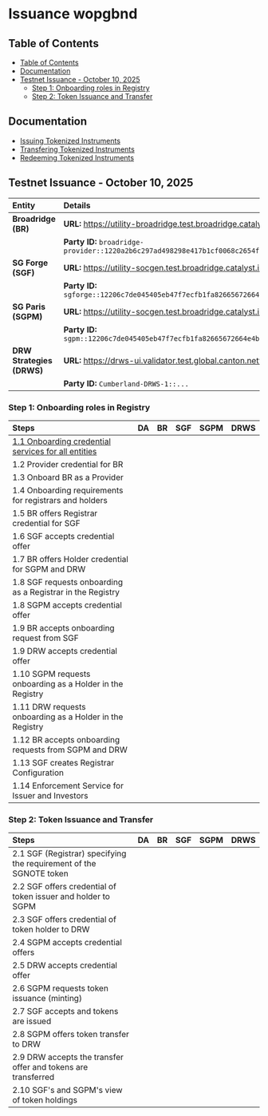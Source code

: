 # Issuance wopgbnd <!-- omit in toc -->

## Table of Contents

- [Table of Contents](#table-of-contents)
- [Documentation](#documentation)
- [Testnet Issuance - October 10, 2025](#testnet-issuance---october-10-2025)
  - [Step 1: Onboarding roles in Registry](#step-1-onboarding-roles-in-registry)
  - [Step 2: Token Issuance and Transfer](#step-2-token-issuance-and-transfer)

## Documentation

- [Issuing Tokenized Instruments](https://docs.digitalasset.com/utilities/testnet/tutorials/issuance/introduction.html)
- [Transfering Tokenized Instruments](https://docs.digitalasset.com/utilities/testnet/tutorials/transfer/index.html)
- [Redeeming Tokenized Instruments](https://docs.digitalasset.com/utilities/testnet/tutorials/redemption/index.html)

## Testnet Issuance - October 10, 2025

| Entity                    | Details                                                                                                   |
| :------------------------ | :-------------------------------------------------------------------------------------------------------- |
| **Broadridge (BR)**       | **URL:** https://utility-broadridge.test.broadridge.catalyst.intellecteu.io                               |
|                           | **Party ID:** `broadridge-provider::1220a2b6c297ad498298e417b1cf0068c2654f309d35f0a4b04de6dafe3701e3b58e` |
| **SG Forge (SGF)**        | **URL:** https://utility-socgen.test.broadridge.catalyst.intellecteu.io                                   |
|                           | **Party ID:** `sgforge::12206c7de045405eb47f7ecfb1fa82665672664e4b9ab350b7064ef7bceb8bc8cbe3`                                                                              |
| **SG Paris (SGPM)**       | **URL:** https://utility-socgen.test.broadridge.catalyst.intellecteu.io                                   |
|                           | **Party ID:** `sgpm::12206c7de045405eb47f7ecfb1fa82665672664e4b9ab350b7064ef7bceb8bc8cbe3`                                                                                 |
| **DRW Strategies (DRWS)** | **URL:** https://drws-ui.validator.test.global.canton.network.cumberland.io                               |
|                           | **Party ID:** `Cumberland-DRWS-1::...`                                                                    |

### Step 1: Onboarding roles in Registry

| Steps                                                                                                                                                                                       | DA   | BR   | SGF  | SGPM | DRWS |
| :------------------------------------------------------------------------------------------------------------------------------------------------------------------------------------------ | :--- | :--- | :--- | :--- | :--- |
| [1.1 Onboarding credential services for all entities](https://docs.digitalasset.com/utilities/testnet/tutorials/issuance/1-onboarding.html#onboarding-credential-services-for-all-entities) |      |      |      |      |      |
| 1.2 Provider credential for BR                                                                                                                                                              |      |      |      |      |      |
| 1.3 Onboard BR as a Provider                                                                                                                                                                |      |      |      |      |      |
| 1.4 Onboarding requirements for registrars and holders                                                                                                                                      |      |      |      |      |      |
| 1.5 BR offers Registrar credential for SGF                                                                                                                                                  |      |      |      |      |      |
| 1.6 SGF accepts credential offer                                                                                                                                                            |      |      |      |      |      |
| 1.7 BR offers Holder credential for SGPM and DRW                                                                                                                                            |      |      |      |      |      |
| 1.8 SGF requests onboarding as a Registrar in the Registry                                                                                                                                  |      |      |      |      |      |
| 1.8 SGPM accepts credential offer                                                                                                                                                           |      |      |      |      |      |
| 1.9 BR accepts onboarding request from SGF                                                                                                                                                  |      |      |      |      |      |
| 1.9 DRW accepts credential offer                                                                                                                                                            |      |      |      |      |      |
| 1.10 SGPM requests onboarding as a Holder in the Registry                                                                                                                                   |      |      |      |      |      |
| 1.11 DRW requests onboarding as a Holder in the Registry                                                                                                                                    |      |      |      |      |      |
| 1.12 BR accepts onboarding requests from SGPM and DRW                                                                                                                                       |      |      |      |      |      |
| 1.13 SGF creates Registrar Configuration                                                                                                                                                    |      |      |      |      |      |
| 1.14 Enforcement Service for Issuer and Investors                                                                                                                                           |      |      |      |      |      |

### Step 2: Token Issuance and Transfer

| Steps                                                              | DA   | BR   | SGF  | SGPM | DRWS |
| :----------------------------------------------------------------- | :--- | :--- | :--- | :--- | :--- |
| 2.1 SGF (Registrar) specifying the requirement of the SGNOTE token |      |      |      |      |      |
| 2.2 SGF offers credential of token issuer and holder to SGPM       |      |      |      |      |      |
| 2.3 SGF offers credential of token holder to DRW                   |      |      |      |      |      |
| 2.4 SGPM accepts credential offers                                 |      |      |      |      |      |
| 2.5 DRW accepts credential offer                                   |      |      |      |      |      |
| 2.6 SGPM requests token issuance (minting)                         |      |      |      |      |      |
| 2.7 SGF accepts and tokens are issued                              |      |      |      |      |      |
| 2.8 SGPM offers token transfer to DRW                              |      |      |      |      |      |
| 2.9 DRW accepts the transfer offer and tokens are transferred      |      |      |      |      |      |
| 2.10 SGF's and SGPM's view of token holdings                       |      |      |      |      |      |